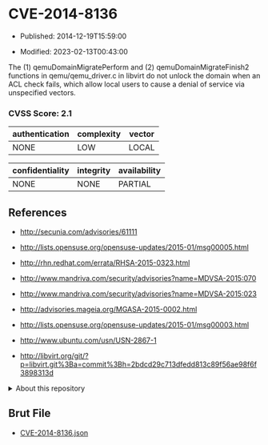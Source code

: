 # CVE-2014-8136

- Published: 2014-12-19T15:59:00

- Modified: 2023-02-13T00:43:00

The (1) qemuDomainMigratePerform and (2) qemuDomainMigrateFinish2 functions in qemu/qemu_driver.c in libvirt do not unlock the domain when an ACL check fails, which allow local users to cause a denial of service via unspecified vectors.

### CVSS Score: **2.1**

| authentication | complexity | vector |
| --- | --- | --- |
| NONE | LOW | LOCAL |

| confidentiality | integrity | availability |
| --- | --- | --- |
| NONE | NONE | PARTIAL |

## References

* http://secunia.com/advisories/61111

* http://lists.opensuse.org/opensuse-updates/2015-01/msg00005.html

* http://rhn.redhat.com/errata/RHSA-2015-0323.html

* http://www.mandriva.com/security/advisories?name=MDVSA-2015:070

* http://www.mandriva.com/security/advisories?name=MDVSA-2015:023

* http://advisories.mageia.org/MGASA-2015-0002.html

* http://lists.opensuse.org/opensuse-updates/2015-01/msg00003.html

* http://www.ubuntu.com/usn/USN-2867-1

* http://libvirt.org/git/?p=libvirt.git%3Ba=commit%3Bh=2bdcd29c713dfedd813c89f56ae98f6f3898313d

<details>
<summary>About this repository</summary> 

  This repository is part of the project [Live Hack CVE](https://github.com/Live-Hack-CVE). Main website can be found [www.live-hack.org](https://www.live-hack.org) 
  
  Made by [Sn0wAlice](https://github.com/Sn0wAlice) for the people that care about security and need to have a feed of the latest CVEs. Hope you enjoy it, don't forget to star the repo and follow me on [Twitter](https://twitter.com/Sn0wAlice) and [Github](https://github.com/Sn0wAlice). And that is my [personnal website](https://www.alice-snow.me/)

  - [Home Page](https://github.com/Live-Hack-CVE)
  - [Framework](https://github.com/Live-Hack-CVE/cve-framework)
  - [CVE database](https://github.com/Live-Hack-CVE/full_database)
  - [Changelog](https://github.com/Live-Hack-CVE/Changelog)
</details>

## Brut File

* [CVE-2014-8136.json](https://raw.githubusercontent.com/Live-Hack-CVE/full_database/main/cves/2014/CVE-2014-8136.json)

